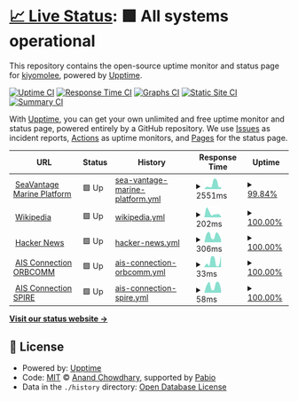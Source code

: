 # [📈 Live Status](https://demo.upptime.js.org): <!--live status--> **🟩 All systems operational**

This repository contains the open-source uptime monitor and status page for [kiyomolee](https://demo.upptime.js.org), powered by [Upptime](https://github.com/upptime/upptime).

[![Uptime CI](https://github.com/kiyolee0425/upptime/workflows/Uptime%20CI/badge.svg)](https://github.com/kiyolee0425/upptime/actions?query=workflow%3A%22Uptime+CI%22)
[![Response Time CI](https://github.com/kiyolee0425/upptime/workflows/Response%20Time%20CI/badge.svg)](https://github.com/kiyolee0425/upptime/actions?query=workflow%3A%22Response+Time+CI%22)
[![Graphs CI](https://github.com/kiyolee0425/upptime/workflows/Graphs%20CI/badge.svg)](https://github.com/kiyolee0425/upptime/actions?query=workflow%3A%22Graphs+CI%22)
[![Static Site CI](https://github.com/kiyolee0425/upptime/workflows/Static%20Site%20CI/badge.svg)](https://github.com/kiyolee0425/upptime/actions?query=workflow%3A%22Static+Site+CI%22)
[![Summary CI](https://github.com/kiyolee0425/upptime/workflows/Summary%20CI/badge.svg)](https://github.com/kiyolee0425/upptime/actions?query=workflow%3A%22Summary+CI%22)

With [Upptime](https://upptime.js.org), you can get your own unlimited and free uptime monitor and status page, powered entirely by a GitHub repository. We use [Issues](https://github.com/kiyolee0425/upptime/issues) as incident reports, [Actions](https://github.com/kiyolee0425/upptime/actions) as uptime monitors, and [Pages](https://demo.upptime.js.org) for the status page.

<!--start: status pages-->
<!-- This summary is generated by Upptime (https://github.com/upptime/upptime) -->
<!-- Do not edit this manually, your changes will be overwritten -->
<!-- prettier-ignore -->
| URL | Status | History | Response Time | Uptime |
| --- | ------ | ------- | ------------- | ------ |
| <img alt="" src="https://icons.duckduckgo.com/ip3/svmp.seavantage.com.ico" height="13"> [SeaVantage Marine Platform](https://svmp.seavantage.com) | 🟩 Up | [sea-vantage-marine-platform.yml](https://github.com/kiyolee0425/upptime/commits/HEAD/history/sea-vantage-marine-platform.yml) | <details><summary><img alt="Response time graph" src="./graphs/sea-vantage-marine-platform/response-time-week.png" height="20"> 2551ms</summary><br><a href="https://kiyolee0425.github.io/upptime/history/sea-vantage-marine-platform"><img alt="Response time 2288" src="https://img.shields.io/endpoint?url=https%3A%2F%2Fraw.githubusercontent.com%2Fkiyolee0425%2Fupptime%2FHEAD%2Fapi%2Fsea-vantage-marine-platform%2Fresponse-time.json"></a><br><a href="https://kiyolee0425.github.io/upptime/history/sea-vantage-marine-platform"><img alt="24-hour response time 1574" src="https://img.shields.io/endpoint?url=https%3A%2F%2Fraw.githubusercontent.com%2Fkiyolee0425%2Fupptime%2FHEAD%2Fapi%2Fsea-vantage-marine-platform%2Fresponse-time-day.json"></a><br><a href="https://kiyolee0425.github.io/upptime/history/sea-vantage-marine-platform"><img alt="7-day response time 2551" src="https://img.shields.io/endpoint?url=https%3A%2F%2Fraw.githubusercontent.com%2Fkiyolee0425%2Fupptime%2FHEAD%2Fapi%2Fsea-vantage-marine-platform%2Fresponse-time-week.json"></a><br><a href="https://kiyolee0425.github.io/upptime/history/sea-vantage-marine-platform"><img alt="30-day response time 2288" src="https://img.shields.io/endpoint?url=https%3A%2F%2Fraw.githubusercontent.com%2Fkiyolee0425%2Fupptime%2FHEAD%2Fapi%2Fsea-vantage-marine-platform%2Fresponse-time-month.json"></a><br><a href="https://kiyolee0425.github.io/upptime/history/sea-vantage-marine-platform"><img alt="1-year response time 2288" src="https://img.shields.io/endpoint?url=https%3A%2F%2Fraw.githubusercontent.com%2Fkiyolee0425%2Fupptime%2FHEAD%2Fapi%2Fsea-vantage-marine-platform%2Fresponse-time-year.json"></a></details> | <details><summary><a href="https://kiyolee0425.github.io/upptime/history/sea-vantage-marine-platform">99.84%</a></summary><a href="https://kiyolee0425.github.io/upptime/history/sea-vantage-marine-platform"><img alt="All-time uptime 99.94%" src="https://img.shields.io/endpoint?url=https%3A%2F%2Fraw.githubusercontent.com%2Fkiyolee0425%2Fupptime%2FHEAD%2Fapi%2Fsea-vantage-marine-platform%2Fuptime.json"></a><br><a href="https://kiyolee0425.github.io/upptime/history/sea-vantage-marine-platform"><img alt="24-hour uptime 98.91%" src="https://img.shields.io/endpoint?url=https%3A%2F%2Fraw.githubusercontent.com%2Fkiyolee0425%2Fupptime%2FHEAD%2Fapi%2Fsea-vantage-marine-platform%2Fuptime-day.json"></a><br><a href="https://kiyolee0425.github.io/upptime/history/sea-vantage-marine-platform"><img alt="7-day uptime 99.84%" src="https://img.shields.io/endpoint?url=https%3A%2F%2Fraw.githubusercontent.com%2Fkiyolee0425%2Fupptime%2FHEAD%2Fapi%2Fsea-vantage-marine-platform%2Fuptime-week.json"></a><br><a href="https://kiyolee0425.github.io/upptime/history/sea-vantage-marine-platform"><img alt="30-day uptime 99.94%" src="https://img.shields.io/endpoint?url=https%3A%2F%2Fraw.githubusercontent.com%2Fkiyolee0425%2Fupptime%2FHEAD%2Fapi%2Fsea-vantage-marine-platform%2Fuptime-month.json"></a><br><a href="https://kiyolee0425.github.io/upptime/history/sea-vantage-marine-platform"><img alt="1-year uptime 99.94%" src="https://img.shields.io/endpoint?url=https%3A%2F%2Fraw.githubusercontent.com%2Fkiyolee0425%2Fupptime%2FHEAD%2Fapi%2Fsea-vantage-marine-platform%2Fuptime-year.json"></a></details>
| <img alt="" src="https://icons.duckduckgo.com/ip3/en.wikipedia.org.ico" height="13"> [Wikipedia](https://en.wikipedia.org) | 🟩 Up | [wikipedia.yml](https://github.com/kiyolee0425/upptime/commits/HEAD/history/wikipedia.yml) | <details><summary><img alt="Response time graph" src="./graphs/wikipedia/response-time-week.png" height="20"> 202ms</summary><br><a href="https://kiyolee0425.github.io/upptime/history/wikipedia"><img alt="Response time 253" src="https://img.shields.io/endpoint?url=https%3A%2F%2Fraw.githubusercontent.com%2Fkiyolee0425%2Fupptime%2FHEAD%2Fapi%2Fwikipedia%2Fresponse-time.json"></a><br><a href="https://kiyolee0425.github.io/upptime/history/wikipedia"><img alt="24-hour response time 208" src="https://img.shields.io/endpoint?url=https%3A%2F%2Fraw.githubusercontent.com%2Fkiyolee0425%2Fupptime%2FHEAD%2Fapi%2Fwikipedia%2Fresponse-time-day.json"></a><br><a href="https://kiyolee0425.github.io/upptime/history/wikipedia"><img alt="7-day response time 202" src="https://img.shields.io/endpoint?url=https%3A%2F%2Fraw.githubusercontent.com%2Fkiyolee0425%2Fupptime%2FHEAD%2Fapi%2Fwikipedia%2Fresponse-time-week.json"></a><br><a href="https://kiyolee0425.github.io/upptime/history/wikipedia"><img alt="30-day response time 253" src="https://img.shields.io/endpoint?url=https%3A%2F%2Fraw.githubusercontent.com%2Fkiyolee0425%2Fupptime%2FHEAD%2Fapi%2Fwikipedia%2Fresponse-time-month.json"></a><br><a href="https://kiyolee0425.github.io/upptime/history/wikipedia"><img alt="1-year response time 253" src="https://img.shields.io/endpoint?url=https%3A%2F%2Fraw.githubusercontent.com%2Fkiyolee0425%2Fupptime%2FHEAD%2Fapi%2Fwikipedia%2Fresponse-time-year.json"></a></details> | <details><summary><a href="https://kiyolee0425.github.io/upptime/history/wikipedia">100.00%</a></summary><a href="https://kiyolee0425.github.io/upptime/history/wikipedia"><img alt="All-time uptime 100.00%" src="https://img.shields.io/endpoint?url=https%3A%2F%2Fraw.githubusercontent.com%2Fkiyolee0425%2Fupptime%2FHEAD%2Fapi%2Fwikipedia%2Fuptime.json"></a><br><a href="https://kiyolee0425.github.io/upptime/history/wikipedia"><img alt="24-hour uptime 100.00%" src="https://img.shields.io/endpoint?url=https%3A%2F%2Fraw.githubusercontent.com%2Fkiyolee0425%2Fupptime%2FHEAD%2Fapi%2Fwikipedia%2Fuptime-day.json"></a><br><a href="https://kiyolee0425.github.io/upptime/history/wikipedia"><img alt="7-day uptime 100.00%" src="https://img.shields.io/endpoint?url=https%3A%2F%2Fraw.githubusercontent.com%2Fkiyolee0425%2Fupptime%2FHEAD%2Fapi%2Fwikipedia%2Fuptime-week.json"></a><br><a href="https://kiyolee0425.github.io/upptime/history/wikipedia"><img alt="30-day uptime 100.00%" src="https://img.shields.io/endpoint?url=https%3A%2F%2Fraw.githubusercontent.com%2Fkiyolee0425%2Fupptime%2FHEAD%2Fapi%2Fwikipedia%2Fuptime-month.json"></a><br><a href="https://kiyolee0425.github.io/upptime/history/wikipedia"><img alt="1-year uptime 100.00%" src="https://img.shields.io/endpoint?url=https%3A%2F%2Fraw.githubusercontent.com%2Fkiyolee0425%2Fupptime%2FHEAD%2Fapi%2Fwikipedia%2Fuptime-year.json"></a></details>
| <img alt="" src="https://icons.duckduckgo.com/ip3/news.ycombinator.com.ico" height="13"> [Hacker News](https://news.ycombinator.com) | 🟩 Up | [hacker-news.yml](https://github.com/kiyolee0425/upptime/commits/HEAD/history/hacker-news.yml) | <details><summary><img alt="Response time graph" src="./graphs/hacker-news/response-time-week.png" height="20"> 306ms</summary><br><a href="https://kiyolee0425.github.io/upptime/history/hacker-news"><img alt="Response time 298" src="https://img.shields.io/endpoint?url=https%3A%2F%2Fraw.githubusercontent.com%2Fkiyolee0425%2Fupptime%2FHEAD%2Fapi%2Fhacker-news%2Fresponse-time.json"></a><br><a href="https://kiyolee0425.github.io/upptime/history/hacker-news"><img alt="24-hour response time 482" src="https://img.shields.io/endpoint?url=https%3A%2F%2Fraw.githubusercontent.com%2Fkiyolee0425%2Fupptime%2FHEAD%2Fapi%2Fhacker-news%2Fresponse-time-day.json"></a><br><a href="https://kiyolee0425.github.io/upptime/history/hacker-news"><img alt="7-day response time 306" src="https://img.shields.io/endpoint?url=https%3A%2F%2Fraw.githubusercontent.com%2Fkiyolee0425%2Fupptime%2FHEAD%2Fapi%2Fhacker-news%2Fresponse-time-week.json"></a><br><a href="https://kiyolee0425.github.io/upptime/history/hacker-news"><img alt="30-day response time 298" src="https://img.shields.io/endpoint?url=https%3A%2F%2Fraw.githubusercontent.com%2Fkiyolee0425%2Fupptime%2FHEAD%2Fapi%2Fhacker-news%2Fresponse-time-month.json"></a><br><a href="https://kiyolee0425.github.io/upptime/history/hacker-news"><img alt="1-year response time 298" src="https://img.shields.io/endpoint?url=https%3A%2F%2Fraw.githubusercontent.com%2Fkiyolee0425%2Fupptime%2FHEAD%2Fapi%2Fhacker-news%2Fresponse-time-year.json"></a></details> | <details><summary><a href="https://kiyolee0425.github.io/upptime/history/hacker-news">100.00%</a></summary><a href="https://kiyolee0425.github.io/upptime/history/hacker-news"><img alt="All-time uptime 100.00%" src="https://img.shields.io/endpoint?url=https%3A%2F%2Fraw.githubusercontent.com%2Fkiyolee0425%2Fupptime%2FHEAD%2Fapi%2Fhacker-news%2Fuptime.json"></a><br><a href="https://kiyolee0425.github.io/upptime/history/hacker-news"><img alt="24-hour uptime 100.00%" src="https://img.shields.io/endpoint?url=https%3A%2F%2Fraw.githubusercontent.com%2Fkiyolee0425%2Fupptime%2FHEAD%2Fapi%2Fhacker-news%2Fuptime-day.json"></a><br><a href="https://kiyolee0425.github.io/upptime/history/hacker-news"><img alt="7-day uptime 100.00%" src="https://img.shields.io/endpoint?url=https%3A%2F%2Fraw.githubusercontent.com%2Fkiyolee0425%2Fupptime%2FHEAD%2Fapi%2Fhacker-news%2Fuptime-week.json"></a><br><a href="https://kiyolee0425.github.io/upptime/history/hacker-news"><img alt="30-day uptime 100.00%" src="https://img.shields.io/endpoint?url=https%3A%2F%2Fraw.githubusercontent.com%2Fkiyolee0425%2Fupptime%2FHEAD%2Fapi%2Fhacker-news%2Fuptime-month.json"></a><br><a href="https://kiyolee0425.github.io/upptime/history/hacker-news"><img alt="1-year uptime 100.00%" src="https://img.shields.io/endpoint?url=https%3A%2F%2Fraw.githubusercontent.com%2Fkiyolee0425%2Fupptime%2FHEAD%2Fapi%2Fhacker-news%2Fuptime-year.json"></a></details>
| <img alt="" src="https://icons.duckduckgo.com/ip3/null.ico" height="13"> [AIS Connection ORBCOMM](globalais2.orbcomm.net) | 🟩 Up | [ais-connection-orbcomm.yml](https://github.com/kiyolee0425/upptime/commits/HEAD/history/ais-connection-orbcomm.yml) | <details><summary><img alt="Response time graph" src="./graphs/ais-connection-orbcomm/response-time-week.png" height="20"> 33ms</summary><br><a href="https://kiyolee0425.github.io/upptime/history/ais-connection-orbcomm"><img alt="Response time 33" src="https://img.shields.io/endpoint?url=https%3A%2F%2Fraw.githubusercontent.com%2Fkiyolee0425%2Fupptime%2FHEAD%2Fapi%2Fais-connection-orbcomm%2Fresponse-time.json"></a><br><a href="https://kiyolee0425.github.io/upptime/history/ais-connection-orbcomm"><img alt="24-hour response time 7" src="https://img.shields.io/endpoint?url=https%3A%2F%2Fraw.githubusercontent.com%2Fkiyolee0425%2Fupptime%2FHEAD%2Fapi%2Fais-connection-orbcomm%2Fresponse-time-day.json"></a><br><a href="https://kiyolee0425.github.io/upptime/history/ais-connection-orbcomm"><img alt="7-day response time 33" src="https://img.shields.io/endpoint?url=https%3A%2F%2Fraw.githubusercontent.com%2Fkiyolee0425%2Fupptime%2FHEAD%2Fapi%2Fais-connection-orbcomm%2Fresponse-time-week.json"></a><br><a href="https://kiyolee0425.github.io/upptime/history/ais-connection-orbcomm"><img alt="30-day response time 33" src="https://img.shields.io/endpoint?url=https%3A%2F%2Fraw.githubusercontent.com%2Fkiyolee0425%2Fupptime%2FHEAD%2Fapi%2Fais-connection-orbcomm%2Fresponse-time-month.json"></a><br><a href="https://kiyolee0425.github.io/upptime/history/ais-connection-orbcomm"><img alt="1-year response time 33" src="https://img.shields.io/endpoint?url=https%3A%2F%2Fraw.githubusercontent.com%2Fkiyolee0425%2Fupptime%2FHEAD%2Fapi%2Fais-connection-orbcomm%2Fresponse-time-year.json"></a></details> | <details><summary><a href="https://kiyolee0425.github.io/upptime/history/ais-connection-orbcomm">100.00%</a></summary><a href="https://kiyolee0425.github.io/upptime/history/ais-connection-orbcomm"><img alt="All-time uptime 100.00%" src="https://img.shields.io/endpoint?url=https%3A%2F%2Fraw.githubusercontent.com%2Fkiyolee0425%2Fupptime%2FHEAD%2Fapi%2Fais-connection-orbcomm%2Fuptime.json"></a><br><a href="https://kiyolee0425.github.io/upptime/history/ais-connection-orbcomm"><img alt="24-hour uptime 100.00%" src="https://img.shields.io/endpoint?url=https%3A%2F%2Fraw.githubusercontent.com%2Fkiyolee0425%2Fupptime%2FHEAD%2Fapi%2Fais-connection-orbcomm%2Fuptime-day.json"></a><br><a href="https://kiyolee0425.github.io/upptime/history/ais-connection-orbcomm"><img alt="7-day uptime 100.00%" src="https://img.shields.io/endpoint?url=https%3A%2F%2Fraw.githubusercontent.com%2Fkiyolee0425%2Fupptime%2FHEAD%2Fapi%2Fais-connection-orbcomm%2Fuptime-week.json"></a><br><a href="https://kiyolee0425.github.io/upptime/history/ais-connection-orbcomm"><img alt="30-day uptime 100.00%" src="https://img.shields.io/endpoint?url=https%3A%2F%2Fraw.githubusercontent.com%2Fkiyolee0425%2Fupptime%2FHEAD%2Fapi%2Fais-connection-orbcomm%2Fuptime-month.json"></a><br><a href="https://kiyolee0425.github.io/upptime/history/ais-connection-orbcomm"><img alt="1-year uptime 100.00%" src="https://img.shields.io/endpoint?url=https%3A%2F%2Fraw.githubusercontent.com%2Fkiyolee0425%2Fupptime%2FHEAD%2Fapi%2Fais-connection-orbcomm%2Fuptime-year.json"></a></details>
| <img alt="" src="https://icons.duckduckgo.com/ip3/null.ico" height="13"> [AIS Connection SPIRE](streamingv2.ais.spire.com) | 🟩 Up | [ais-connection-spire.yml](https://github.com/kiyolee0425/upptime/commits/HEAD/history/ais-connection-spire.yml) | <details><summary><img alt="Response time graph" src="./graphs/ais-connection-spire/response-time-week.png" height="20"> 58ms</summary><br><a href="https://kiyolee0425.github.io/upptime/history/ais-connection-spire"><img alt="Response time 59" src="https://img.shields.io/endpoint?url=https%3A%2F%2Fraw.githubusercontent.com%2Fkiyolee0425%2Fupptime%2FHEAD%2Fapi%2Fais-connection-spire%2Fresponse-time.json"></a><br><a href="https://kiyolee0425.github.io/upptime/history/ais-connection-spire"><img alt="24-hour response time 86" src="https://img.shields.io/endpoint?url=https%3A%2F%2Fraw.githubusercontent.com%2Fkiyolee0425%2Fupptime%2FHEAD%2Fapi%2Fais-connection-spire%2Fresponse-time-day.json"></a><br><a href="https://kiyolee0425.github.io/upptime/history/ais-connection-spire"><img alt="7-day response time 58" src="https://img.shields.io/endpoint?url=https%3A%2F%2Fraw.githubusercontent.com%2Fkiyolee0425%2Fupptime%2FHEAD%2Fapi%2Fais-connection-spire%2Fresponse-time-week.json"></a><br><a href="https://kiyolee0425.github.io/upptime/history/ais-connection-spire"><img alt="30-day response time 59" src="https://img.shields.io/endpoint?url=https%3A%2F%2Fraw.githubusercontent.com%2Fkiyolee0425%2Fupptime%2FHEAD%2Fapi%2Fais-connection-spire%2Fresponse-time-month.json"></a><br><a href="https://kiyolee0425.github.io/upptime/history/ais-connection-spire"><img alt="1-year response time 59" src="https://img.shields.io/endpoint?url=https%3A%2F%2Fraw.githubusercontent.com%2Fkiyolee0425%2Fupptime%2FHEAD%2Fapi%2Fais-connection-spire%2Fresponse-time-year.json"></a></details> | <details><summary><a href="https://kiyolee0425.github.io/upptime/history/ais-connection-spire">100.00%</a></summary><a href="https://kiyolee0425.github.io/upptime/history/ais-connection-spire"><img alt="All-time uptime 100.00%" src="https://img.shields.io/endpoint?url=https%3A%2F%2Fraw.githubusercontent.com%2Fkiyolee0425%2Fupptime%2FHEAD%2Fapi%2Fais-connection-spire%2Fuptime.json"></a><br><a href="https://kiyolee0425.github.io/upptime/history/ais-connection-spire"><img alt="24-hour uptime 100.00%" src="https://img.shields.io/endpoint?url=https%3A%2F%2Fraw.githubusercontent.com%2Fkiyolee0425%2Fupptime%2FHEAD%2Fapi%2Fais-connection-spire%2Fuptime-day.json"></a><br><a href="https://kiyolee0425.github.io/upptime/history/ais-connection-spire"><img alt="7-day uptime 100.00%" src="https://img.shields.io/endpoint?url=https%3A%2F%2Fraw.githubusercontent.com%2Fkiyolee0425%2Fupptime%2FHEAD%2Fapi%2Fais-connection-spire%2Fuptime-week.json"></a><br><a href="https://kiyolee0425.github.io/upptime/history/ais-connection-spire"><img alt="30-day uptime 100.00%" src="https://img.shields.io/endpoint?url=https%3A%2F%2Fraw.githubusercontent.com%2Fkiyolee0425%2Fupptime%2FHEAD%2Fapi%2Fais-connection-spire%2Fuptime-month.json"></a><br><a href="https://kiyolee0425.github.io/upptime/history/ais-connection-spire"><img alt="1-year uptime 100.00%" src="https://img.shields.io/endpoint?url=https%3A%2F%2Fraw.githubusercontent.com%2Fkiyolee0425%2Fupptime%2FHEAD%2Fapi%2Fais-connection-spire%2Fuptime-year.json"></a></details>

<!--end: status pages-->

[**Visit our status website →**](https://demo.upptime.js.org)

## 📄 License

- Powered by: [Upptime](https://github.com/upptime/upptime)
- Code: [MIT](./LICENSE) © [Anand Chowdhary](https://anandchowdhary.com), supported by [Pabio](https://pabio.com)
- Data in the `./history` directory: [Open Database License](https://opendatacommons.org/licenses/odbl/1-0/)
